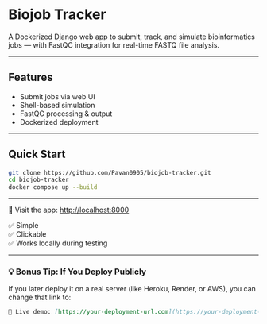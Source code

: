 #  Biojob Tracker

A Dockerized Django web app to submit, track, and simulate bioinformatics jobs — with FastQC integration for real-time FASTQ file analysis.

---

##  Features

- Submit jobs via web UI  
- Shell-based simulation  
- FastQC processing & output  
- Dockerized deployment  

---

##  Quick Start

```bash
git clone https://github.com/Pavan0905/biojob-tracker.git
cd biojob-tracker
docker compose up --build
```
---
🔗 Visit the app: [http://localhost:8000](http://localhost:8000)

✅ Simple  
✅ Clickable  
✅ Works locally during testing

---

### 💡 Bonus Tip: If You Deploy Publicly

If you later deploy it on a real server (like Heroku, Render, or AWS), you can change that link to:

```markdown
🔗 Live demo: [https://your-deployment-url.com](https://your-deployment-url.com)
